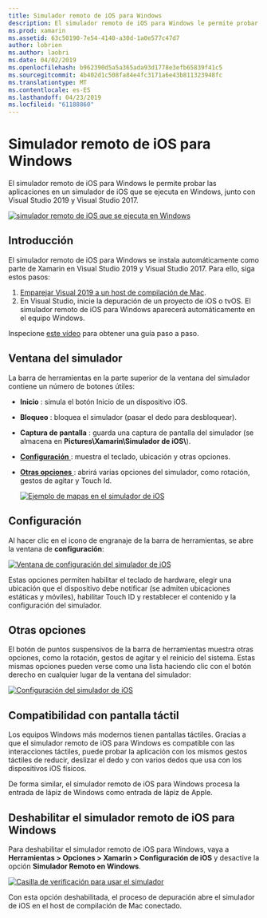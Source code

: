 ```yaml
---
title: Simulador remoto de iOS para Windows
description: El simulador remoto de iOS para Windows le permite probar las aplicaciones en un simulador de iOS que se ejecuta en Windows junto con Visual Studio 2019.
ms.prod: xamarin
ms.assetid: 63c50190-7e54-4140-a30d-1a0e577c47d7
author: lobrien
ms.author: laobri
ms.date: 04/02/2019
ms.openlocfilehash: b962390d5a5a365ada93d1778e3efb65839f41c5
ms.sourcegitcommit: 4b402d1c508fa84e4fc3171a6e43b811323948fc
ms.translationtype: MT
ms.contentlocale: es-ES
ms.lasthandoff: 04/23/2019
ms.locfileid: "61188860"
---
```

# <a name="remoted-ios-simulator-for-windows"></a>Simulador remoto de iOS para Windows

El simulador remoto de iOS para Windows le permite probar las aplicaciones en un simulador de iOS que se ejecuta en Windows, junto con Visual Studio 2019 y Visual Studio 2017.

[![simulador remoto de iOS que se ejecuta en Windows](images/hero-sml.png "simulador remoto de iOS que se ejecuta en Windows")](images/hero.png#lightbox)

## <a name="getting-started"></a>Introducción

El simulador remoto de iOS para Windows se instala automáticamente como parte de Xamarin en Visual Studio 2019 y Visual Studio 2017. Para ello, siga estos pasos:

1. [Emparejar Visual 2019 a un host de compilación de Mac](~/ios/get-started/installation/windows/connecting-to-mac/index.md).
2. En Visual Studio, inicie la depuración de un proyecto de iOS o tvOS. El simulador remoto de iOS para Windows aparecerá automáticamente en el equipo Windows.

Inspecione [este vídeo](deploy.md) para obtener una guía paso a paso.

## <a name="simulator-window"></a>Ventana del simulador

La barra de herramientas en la parte superior de la ventana del simulador contiene un número de botones útiles:

- **Inicio** : simula el botón Inicio de un dispositivo iOS.
- **Bloqueo** : bloquea el simulador (pasar el dedo para desbloquear).
- **Captura de pantalla** : guarda una captura de pantalla del simulador (se almacena en **Pictures\Xamarin\Simulador de iOS\\**).
- [**Configuración** ](#settings) : muestra el teclado, ubicación y otras opciones.
- [**Otras opciones** ](#other-options) : abrirá varias opciones del simulador, como rotación, gestos de agitar y Touch Id.

    [![Ejemplo de mapas en el simulador de iOS](images/maps-app-sml.png "Ejemplo de mapas en el simulador de iOS")](images/maps-app.png#lightbox)

## <a name="settings"></a>Configuración

Al hacer clic en el icono de engranaje de la barra de herramientas, se abre la ventana de **configuración**:

[![Ventana de configuración del simulador de iOS](images/settings-sml.png "Ventana de configuración del simulador de iOS")](images/settings.png#lightbox)

Estas opciones permiten habilitar el teclado de hardware, elegir una ubicación que el dispositivo debe notificar (se admiten ubicaciones estáticas y móviles), habilitar Touch ID y restablecer el contenido y la configuración del simulador.

## <a name="other-options"></a>Otras opciones

El botón de puntos suspensivos de la barra de herramientas muestra otras opciones, como la rotación, gestos de agitar y el reinicio del sistema. Estas mismas opciones pueden verse como una lista haciendo clic con el botón derecho en cualquier lugar de la ventana del simulador:

[![Configuración del simulador de iOS](images/settings-sml.png "Configuración del simulador de iOS")](images/settings.png#lightbox)

## <a name="touchscreen-support"></a>Compatibilidad con pantalla táctil

Los equipos Windows más modernos tienen pantallas táctiles. Gracias a que el simulador remoto de iOS para Windows es compatible con las interacciones táctiles, puede probar la aplicación con los mismos gestos táctiles de reducir, deslizar el dedo y con varios dedos que usa con los dispositivos iOS físicos.

De forma similar, el simulador remoto de iOS para Windows procesa la entrada de lápiz de Windows como entrada de lápiz de Apple.

## <a name="disabling-the-remoted-ios-simulator-for-windows"></a>Deshabilitar el simulador remoto de iOS para Windows

Para deshabilitar el simulador remoto de iOS para Windows, vaya a **Herramientas > Opciones > Xamarin > Configuración de iOS** y desactive la opción **Simulador Remoto en Windows**.

[![Casilla de verificación para usar el simulador](images/options-sml.png "Casilla de verificación para usar el simulador")](images/options.png#lightbox)

Con esta opción deshabilitada, el proceso de depuración abre el simulador de iOS en el host de compilación de Mac conectado.
